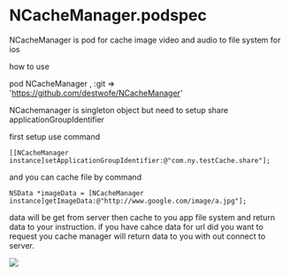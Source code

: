 # NCacheManager.podspec

NCacheManager is pod for cache image video and audio to file system for ios

how to use

pod  NCacheManager , :git => 'https://github.com/destwofe/NCacheManager'

NCachemanager is singleton object but need to setup share applicationGroupIdentifier

first setup use command

```objtive-c
[[NCacheManager instance]setApplicationGroupIdentifier:@"com.ny.testCache.share"];
```

and you can cache file by command

```objtive-c
NSData *imageData = [NCacheManager instance]getImageData:@"http://www.google.com/image/a.jpg"];
```

data will be get from server then cache to you app file system and return data to your instruction. if you have cahce data for url did you want to request you cache manager will return data to you with out connect to server.

[![](https://www.paypal.com/en_GB/i/btn/btn_donate_LG.gif)](https://www.paypal.com/cgi-bin/webscr?cmd=_s-xclick&hosted_button_id=9CQFW96YFC7EJ)